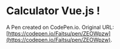 # Calculator Vue.js !

A Pen created on CodePen.io. Original URL: [https://codepen.io/Faitsu/pen/ZEOWpzw](https://codepen.io/Faitsu/pen/ZEOWpzw).



